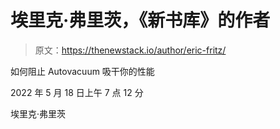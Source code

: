 # 埃里克·弗里茨，《新书库》的作者

> 原文：<https://thenewstack.io/author/eric-fritz/>

如何阻止 Autovacuum 吸干你的性能

2022 年 5 月 18 日上午 7 点 12 分

埃里克·弗里茨